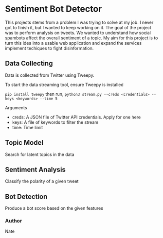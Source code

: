 # Sentiment Bot Detector

This projects stems from a problem I was trying to solve at my job. I never got to finish it, but I wanted to keep working on it. The goal of the project was to perform analysis on tweets. We wanted to understand how social spambots affect the overall sentiment of a topic. My aim for this project is to turn this idea into a usable web application and expand the services implement techiques to fight disinformation. 

## Data Collecting

Data is collected from Twitter using Tweepy. 

To start the data streaming tool, ensure Tweepy is installed

`pip install tweepy` then run,
`python3 stream.py --creds <credentials> --keys <keywords> --time 5`

Arguments
- creds: A JSON file of Twitter API credentials. Apply for one here
- keys: A file of keywords to filter the stream
- time: Time limit

## Topic Model

Search for latent topics in the data

## Sentiment Analysis

Classify the polarity of a given tweet

## Bot Detection

Produce a bot score based on the given features


### Author
Nate